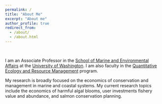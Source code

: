 ```yaml
---
permalink: /
title: "About Me"
excerpt: "About me"
author_profile: true
redirect_from: 
  - /about/
  - /about.html
---
```


<p>&nbsp; </p>

I am an Associate Professor in the [School of Marine and Environmental Affairs](https://smea.uw.edu) at the [University of Washington](https://www.washington.edu). I am also faculty in the [Quantitative Ecology and Resource Management](https://quantitative.uw.edu) program. 

My research is broadly focused on the economics of conservation and management in marine and coastal systems. My current research topics include the economics of harmful algal blooms, user investments fishery value and abundance, and salmon conservation planning.



